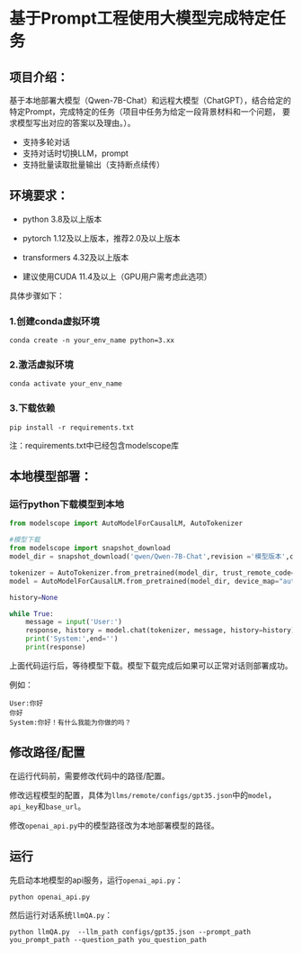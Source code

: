 # 基于Prompt工程使用大模型完成特定任务

## 项目介绍：

基于本地部署大模型（Qwen-7B-Chat）和远程大模型（ChatGPT），结合给定的特定Prompt，完成特定的任务（项目中任务为给定一段背景材料和一个问题， 要求模型写出对应的答案以及理由。）。

* 支持多轮对话
* 支持对话时切换LLM，prompt
* 支持批量读取批量输出（支持断点续传）

## 环境要求：

* python 3.8及以上版本

* pytorch 1.12及以上版本，推荐2.0及以上版本

* transformers 4.32及以上版本

* 建议使用CUDA 11.4及以上（GPU用户需考虑此选项）

具体步骤如下：

### 1.创建conda虚拟环境

  ```
conda create -n your_env_name python=3.xx
  ```

### 2.激活虚拟环境

  ```
conda activate your_env_name
  ```

### 3.下载依赖

  ```
pip install -r requirements.txt
  ```

注：requirements.txt中已经包含modelscope库

## 本地模型部署：

### 运行python下载模型到本地

```python
from modelscope import AutoModelForCausalLM, AutoTokenizer

#模型下载
from modelscope import snapshot_download
model_dir = snapshot_download('qwen/Qwen-7B-Chat',revision ='模型版本',cache_dir='模型保存路径')

tokenizer = AutoTokenizer.from_pretrained(model_dir, trust_remote_code=True)
model = AutoModelForCausalLM.from_pretrained(model_dir, device_map="auto", trust_remote_code=True).eval()

history=None

while True:
    message = input('User:')
    response, history = model.chat(tokenizer, message, history=history)
    print('System:',end='')
    print(response)
```

上面代码运行后，等待模型下载。模型下载完成后如果可以正常对话则部署成功。

例如：

```
User:你好
你好
System:你好！有什么我能为你做的吗？
```

## 修改路径/配置

在运行代码前，需要修改代码中的路径/配置。

修改远程模型的配置，具体为`llms/remote/configs/gpt35.json`中的`model`，`api_key`和`base_url`。

修改`openai_api.py`中的模型路径改为本地部署模型的路径。

## 运行

先启动本地模型的api服务，运行`openai_api.py`：

```
python openai_api.py
```

然后运行对话系统`llmQA.py`：

```
python llmQA.py  --llm_path configs/gpt35.json --prompt_path you_prompt_path --question_path you_question_path
```

